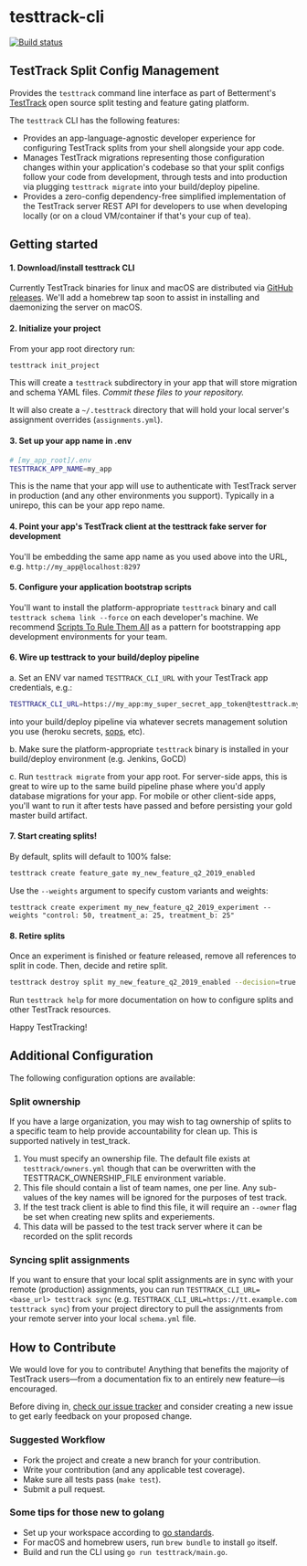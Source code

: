 # testtrack-cli

[![Build status](https://github.com/Betterment/testtrack-cli/actions/workflows/ci.yml/badge.svg?branch=main)](https://github.com/Betterment/testtrack-cli/actions/workflows/ci.yml?query=branch%3Amain)

## TestTrack Split Config Management

Provides the `testtrack` command line interface as part of Betterment's [TestTrack](https://github.com/Betterment/test_track) open source split testing and feature gating platform.

The `testtrack` CLI has the following features:

- Provides an app-language-agnostic developer experience for configuring TestTrack splits from your shell alongside your app code.
- Manages TestTrack migrations representing those configuration changes within your application's codebase so that your split configs follow your code from development, through tests and into production via plugging `testtrack migrate` into your build/deploy pipeline.
- Provides a zero-config dependency-free simplified implementation of the TestTrack server REST API for developers to use when developing locally (or on a cloud VM/container if that's your cup of tea).

## Getting started

#### 1. Download/install testtrack CLI

Currently TestTrack binaries for linux and macOS are distributed via [GitHub releases](https://github.com/Betterment/testtrack-cli/releases). We'll add a homebrew tap soon to assist in installing and daemonizing the server on macOS.

#### 2. Initialize your project

From your app root directory run:

```bash
testtrack init_project
```

This will create a `testtrack` subdirectory in your app that will store migration and schema YAML files. _Commit these files to your repository._

It will also create a `~/.testtrack` directory that will hold your local server's assignment overrides (`assignments.yml`).

#### 3. Set up your app name in .env

```bash
# [my_app_root]/.env
TESTTRACK_APP_NAME=my_app
```

This is the name that your app will use to authenticate with TestTrack server in production (and any other environments you support). Typically in a unirepo, this can be your app repo name.

#### 4. Point your app's TestTrack client at the testtrack fake server for development

You'll be embedding the same app name as you used above into the URL, e.g. `http://my_app@localhost:8297`

#### 5. Configure your application bootstrap scripts

You'll want to install the platform-appropriate `testtrack` binary and call `testtrack schema link --force` on each developer's machine.
We recommend [Scripts To Rule Them All](https://github.com/github/scripts-to-rule-them-all) as a pattern for bootstrapping app development environments for your team.

#### 6. Wire up testtrack to your build/deploy pipeline

a. Set an ENV var named `TESTTRACK_CLI_URL` with your TestTrack app credentials, e.g.:

```bash
TESTTRACK_CLI_URL=https://my_app:my_super_secret_app_token@testtrack.mydomain.com
```

into your build/deploy pipeline via whatever secrets management solution you use (heroku secrets, [sops](https://github.com/mozilla/sops), etc).

b. Make sure the platform-appropriate `testtrack` binary is installed in your build/deploy environment (e.g. Jenkins, GoCD)

c. Run `testtrack migrate` from your app root. For server-side apps, this is great to wire up to the same build pipeline phase where you'd apply database migrations for your app. For mobile or other client-side apps, you'll want to run it after tests have passed and before persisting your gold master build artifact.

#### 7. Start creating splits!

By default, splits will default to 100% false:

```bash
testtrack create feature_gate my_new_feature_q2_2019_enabled
```

Use the `--weights` argument to specify custom variants and weights:

```
testtrack create experiment my_new_feature_q2_2019_experiment --weights "control: 50, treatment_a: 25, treatment_b: 25"
```

#### 8. Retire splits

Once an experiment is finished or feature released, remove all references to split in code. Then, decide and retire split.

```bash
testtrack destroy split my_new_feature_q2_2019_enabled --decision=true
```

Run `testtrack help` for more documentation on how to configure splits and other TestTrack resources.

Happy TestTracking!

## Additional Configuration

The following configuration options are available:

### Split ownership

If you have a large organization, you may wish to tag ownership of splits to a specific team to help provide accountability for clean up. This is supported natively in test_track.

1. You must specify an ownership file. The default file exists at `testtrack/owners.yml` though that can be overwritten with the TESTTRACK_OWNERSHIP_FILE environment variable.
2. This file should contain a list of team names, one per line. Any sub-values of the key names will be ignored for the purposes of test track.
3. If the test track client is able to find this file, it will require an `--owner` flag be set when creating new splits and experiements.
4. This data will be passed to the test track server where it can be recorded on the split records

### Syncing split assignments

If you want to ensure that your local split assignments are in sync with your remote (production) assignments, you can run `TESTTRACK_CLI_URL=<base_url> testtrack sync` (e.g. `TESTTRACK_CLI_URL=https://tt.example.com testtrack sync`) from your project directory to pull the assignments from your remote server into your local `schema.yml` file.

## How to Contribute

We would love for you to contribute! Anything that benefits the majority of TestTrack users—from a documentation fix to an entirely new feature—is encouraged.

Before diving in, [check our issue tracker](https://github.com/Betterment/testtrack-cli/issues) and consider creating a new issue to get early feedback on your proposed change.

### Suggested Workflow

- Fork the project and create a new branch for your contribution.
- Write your contribution (and any applicable test coverage).
- Make sure all tests pass (`make test`).
- Submit a pull request.

### Some tips for those new to golang

- Set up your workspace according to [go standards](https://golang.org/doc/code.html#Organization).
- For macOS and homebrew users, run `brew bundle` to install `go` itself.
- Build and run the CLI using `go run testtrack/main.go`.
